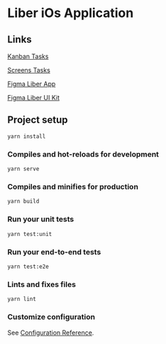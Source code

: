 # Liber iOs Application

## Links

[Kanban Tasks](https://github.com/orgs/cryptowize-tech/projects/2/views/1)

[Screens Tasks](https://github.com/orgs/cryptowize-tech/projects/9/views/1)

[Figma Liber App](https://www.figma.com/file/jiR05eX1dbN6NFNBEUolDa/Liber-App)

[Figma Liber UI Kit](https://www.figma.com/file/03BEDylTZpq3uwoGEaQ6nk/Liber-UI-KIT)

## Project setup

```
yarn install
```

### Compiles and hot-reloads for development

```
yarn serve
```

### Compiles and minifies for production

```
yarn build
```

### Run your unit tests

```
yarn test:unit
```

### Run your end-to-end tests

```
yarn test:e2e
```

### Lints and fixes files

```
yarn lint
```

### Customize configuration

See [Configuration Reference](https://cli.vuejs.org/config/).
